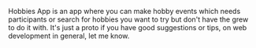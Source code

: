 Hobbies App is an app where you can make hobby events which needs participants or search for hobbies you want to try but don't have the grew to do it with.
It's just a proto if you have good suggestions or tips, on web development in general, let me know.
